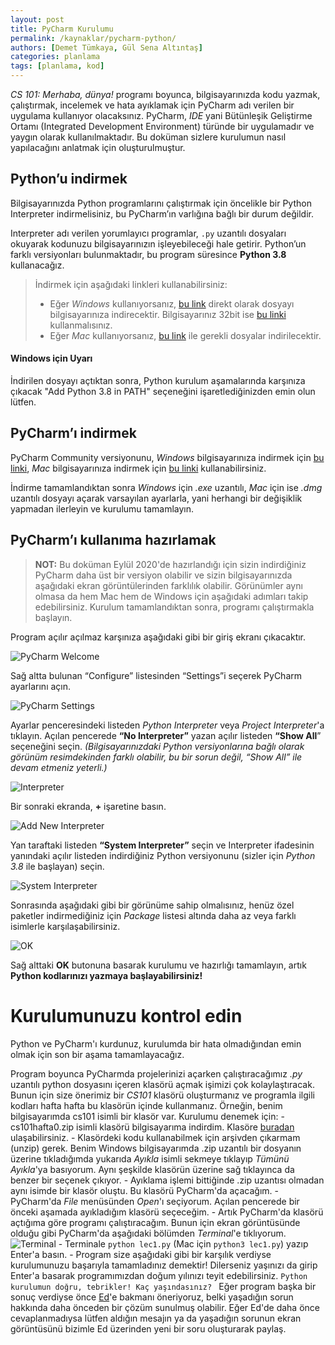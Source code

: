 ```yaml
---
layout: post
title: PyCharm Kurulumu
permalink: /kaynaklar/pycharm-python/
authors: [Demet Tümkaya, Gül Sena Altıntaş]
categories: planlama
tags: [planlama, kod]
---
```


_CS 101: Merhaba, dünya!_  programı boyunca, bilgisayarınızda kodu yazmak, çalıştırmak, incelemek ve hata ayıklamak için PyCharm adı verilen bir uygulama kullanıyor olacaksınız. PyCharm, *IDE*  yani Bütünleşik Geliştirme Ortamı (Integrated Development Environment) türünde bir uygulamadır ve yaygın olarak kullanılmaktadır. Bu doküman sizlere kurulumun nasıl yapılacağını anlatmak için oluşturulmuştur.

## Python’u indirmek
Bilgisayarınızda Python programlarını çalıştırmak için öncelikle bir Python Interpreter indirmelisiniz, bu PyCharm’ın varlığına bağlı bir durum değildir.
    
Interpreter adı verilen yorumlayıcı programlar, `.py` uzantılı dosyaları okuyarak kodunuzu bilgisayarınızın işleyebileceği hale getirir. Python’un farklı versiyonları bulunmaktadır, bu program süresince **Python 3.8** kullanacağız. 

>İndirmek için aşağıdaki linkleri kullanabilirsiniz: 
>* Eğer *Windows* kullanıyorsanız, <a href="https://www.python.org/ftp/python/3.8.6/python-3.8.6-amd64.exe" target="_blank">bu link</a> direkt olarak dosyayı bilgisayarınıza indirecektir. Bilgisayarınız 32bit ise <a href="https://www.python.org/ftp/python/3.8.6/python-3.8.6.exe" target="_blank">bu linki</a> kullanmalısınız.
>* Eğer *Mac* kullanıyorsanız, <a href="https://www.python.org/ftp/python/3.8.6/python-3.8.6-macosx10.9.pkg" target="_blank">bu link</a> ile  gerekli dosyalar indirilecektir.
    
#### Windows için Uyarı
İndirilen dosyayı açtıktan sonra, Python kurulum aşamalarında karşınıza çıkacak "Add Python 3.8 in PATH" seçeneğini işaretlediğinizden emin olun lütfen. 
    
## PyCharm’ı indirmek
PyCharm Community versiyonunu, *Windows* bilgisayarınıza indirmek için <a href="https://www.jetbrains.com/pycharm/download/download-thanks.html?platform=windows&code=PCC" target="_blank">bu linki</a>, *Mac* bilgisayarınıza indirmek için <a href="https://www.jetbrains.com/pycharm/download/download-thanks.html?platform=mac&code=PCC" target="_blank">bu linki</a> kullanabilirsiniz.

İndirme tamamlandıktan sonra *Windows* için *.exe* uzantılı, *Mac* için ise *.dmg* uzantılı dosyayı açarak varsayılan ayarlarla, yani herhangi bir değişiklik yapmadan ilerleyin ve kurulumu tamamlayın.

## PyCharm’ı kullanıma hazırlamak 
>**NOT:**  Bu doküman Eylül 2020'de hazırlandığı için sizin indirdiğiniz PyCharm daha üst bir versiyon olabilir ve sizin bilgisayarınızda aşağıdaki ekran görüntülerinden farklılık olabilir. Görünümler aynı olmasa da hem Mac hem de Windows için aşağıdaki adımları takip edebilirsiniz.
Kurulum tamamlandıktan sonra, programı çalıştırmakla başlayın. 

Program açılır açılmaz karşınıza aşağıdaki gibi bir giriş ekranı çıkacaktır. 

<!-- ![PyCharm Welcome](https://drive.google.com/uc?export=view&id=1Evv8zeAVZREv97g0mVB7bJqbPoTijOkX) -->
![PyCharm Welcome](/assets/images/pycharm-python/p1.png)

Sağ altta bulunan “Configure” listesinden “Settings”i seçerek PyCharm ayarlarını açın.

<!-- ![PyCharm Settings](https://drive.google.com/uc?export=view&id=1YZdkCnmw9tdbgtPDNdzTdjsVWCYm1x1A) -->
![PyCharm Settings](/assets/images/pycharm-python/p2.png)

Ayarlar penceresindeki listeden *Python Interpreter* veya *Project Interpreter*'a tıklayın. Açılan pencerede **“No Interpreter”** yazan açılır listeden **“Show All**” seçeneğini seçin. *(Bilgisayarınızdaki Python versiyonlarına bağlı olarak görünüm resimdekinden farklı olabilir, bu bir sorun değil, “Show All” ile devam etmeniz yeterli.)*

<!-- ![Interpreter](https://drive.google.com/uc?export=view&id=1YTYYa5jkuwloRArcV97OFAo4QXuijJHR) -->
![Interpreter](/assets/images/pycharm-python/p3.png)

Bir sonraki ekranda, **+** işaretine basın.

<!-- ![Add New Interpreter](https://drive.google.com/uc?export=view&id=1yLaOkXhZBtBR-uxIuZleLEkQ4V4FNLOU) -->
![Add New Interpreter](/assets/images/pycharm-python/p4.png)

Yan taraftaki listeden **“System Interpreter”** seçin ve Interpreter ifadesinin yanındaki açılır listeden indirdiğiniz Python versiyonunu (sizler için *Python 3.8* ile başlayan) seçin.

<!-- ![System Interpreter](https://drive.google.com/uc?export=view&id=1a8A0E-ZnUv0FnxBGYcg3GjXpIWS07G1r) -->
![System Interpreter](/assets/images/pycharm-python/p5.png)

Sonrasında aşağıdaki gibi bir görünüme sahip olmalısınız, henüz özel paketler indirmediğiniz için *Package* listesi altında daha az veya farklı isimlerle karşılaşabilirsiniz.

<!-- ![OK](https://drive.google.com/uc?export=view&id=1RLXyEJ6904Wq6e1y9sNQrtgb-UkQA59L) -->
![OK](/assets/images/pycharm-python/p6.png)

Sağ alttaki **OK** butonuna basarak kurulumu ve hazırlığı tamamlayın, artık **Python kodlarınızı yazmaya başlayabilirsiniz!**

# Kurulumunuzu kontrol edin
Python ve PyCharm'ı kurdunuz, kurulumda bir hata olmadığından emin olmak için son bir aşama tamamlayacağız.

Program boyunca PyCharmda projelerinizi açarken çalıştıracağımız _.py_ uzantılı python dosyasını içeren klasörü açmak işimizi çok kolaylaştıracak. Bunun için size önerimiz bir _CS101_ klasörü oluşturmanız ve programla ilgili kodları hafta hafta bu klasörün içinde kullanmanız. Örneğin, benim bilgisayarımda cs101 isimli bir klasör var. Kurulumu denemek için:
    - cs101hafta0.zip isimli klasörü bilgisayarıma indirdim. Klasöre [buradan](https://drive.google.com/file/d/1UqrusTPOkYt6LVF52UVgDkoUm1p_KiE1/view?usp=sharing) ulaşabilirsiniz.
    - Klasördeki kodu kullanabilmek için arşivden çıkarmam (unzip) gerek. Benim Windows bilgisayarımda .zip uzantılı bir dosyanın üzerine tıkladığımda yukarıda _Ayıkla_ isimli sekmeye tıklayıp _Tümünü Ayıkla_'ya basıyorum. Aynı şeşkilde klasörün üzerine sağ tıklayınca da benzer bir seçenek çıkıyor.
    - Ayıklama işlemi bittiğinde .zip uzantısı olmadan aynı isimde bir klasör oluştu. Bu klasörü PyCharm'da açacağım.
    - PyCharm'da _File_ menüsünden _Open_'ı seçiyorum. Açılan pencerede bir önceki aşamada ayıkladığım klasörü seçeceğim. 
    - Artık PyCharm'da klasörü açtığıma göre programı çalıştıracağım. Bunun için ekran görüntüsünde olduğu gibi PyCharm'da aşağıdaki bölümden _Terminal_'e tıklıyorum. ![Terminal](/assets/images/pycharm-python/pycharm-terminal.jpg)
    - Terminale `python lec1.py` (Mac için `python3 lec1.py`) yazıp Enter'a basın. 
    - Program size aşağıdaki gibi bir karşılık verdiyse kurulumunuzu başarıyla tamamladınız demektir! Dilerseniz yaşınızı da girip Enter'a basarak programımızdan doğum yılınızı teyit edebilirsiniz.
    ```
    Python kurulumun doğru, tebrikler!
    Kaç yaşındasınız? 
    ```
    Eğer program başka bir sonuç verdiyse önce [Ed](https://edstem.org/us/courses/4754/discussion/)'e bakmanı öneriyoruz, belki yaşadığın sorun hakkında daha önceden bir çözüm sunulmuş olabilir. Eğer Ed'de daha önce cevaplanmadıysa lütfen aldığın mesajın ya da yaşadığın sorunun ekran görüntüsünü bizimle Ed üzerinden yeni bir soru oluşturarak paylaş.  